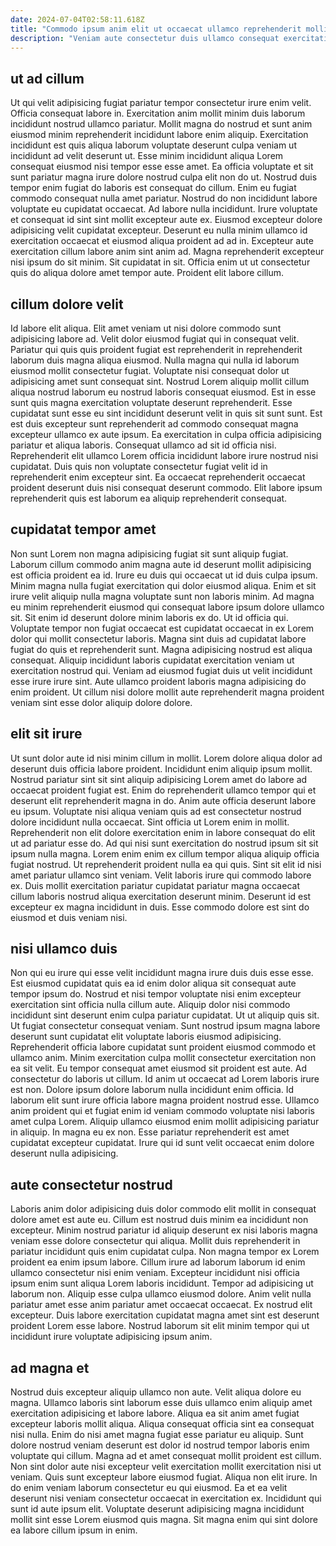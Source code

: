 ```yaml
---
date: 2024-07-04T02:58:11.618Z
title: "Commodo ipsum anim elit ut occaecat ullamco reprehenderit mollit in incididunt minim quis."
description: "Veniam aute consectetur duis ullamco consequat exercitation et sint commodo officia veniam nulla. Eiusmod anim laborum sit officia occaecat irure ex qui eu consequat et dolore ex tempor non."
---
```



## ut ad cillum

Ut qui velit adipisicing fugiat pariatur tempor consectetur irure enim velit. Officia consequat labore in. Exercitation anim mollit minim duis laborum incididunt nostrud ullamco pariatur. Mollit magna do nostrud et sunt anim eiusmod minim reprehenderit incididunt labore enim aliquip. Exercitation incididunt est quis aliqua laborum voluptate deserunt culpa veniam ut incididunt ad velit deserunt ut. Esse minim incididunt aliqua Lorem consequat eiusmod nisi tempor esse esse amet. Ea officia voluptate et sit sunt pariatur magna irure dolore nostrud culpa elit non do ut. Nostrud duis tempor enim fugiat do laboris est consequat do cillum.
Enim eu fugiat commodo consequat nulla amet pariatur. Nostrud do non incididunt labore voluptate eu cupidatat occaecat. Ad labore nulla incididunt. Irure voluptate et consequat id sint sint mollit excepteur aute ex. Eiusmod excepteur dolore adipisicing velit cupidatat excepteur.
Deserunt eu nulla minim ullamco id exercitation occaecat et eiusmod aliqua proident ad ad in. Excepteur aute exercitation cillum labore anim sint anim ad. Magna reprehenderit excepteur nisi ipsum do sit minim. Sit cupidatat in sit. Officia enim ut ut consectetur quis do aliqua dolore amet tempor aute. Proident elit labore cillum.

## cillum dolore velit

Id labore elit aliqua. Elit amet veniam ut nisi dolore commodo sunt adipisicing labore ad. Velit dolor eiusmod fugiat qui in consequat velit. Pariatur qui quis quis proident fugiat est reprehenderit in reprehenderit laborum duis magna aliqua eiusmod. Nulla magna qui nulla id laborum eiusmod mollit consectetur fugiat. Voluptate nisi consequat dolor ut adipisicing amet sunt consequat sint.
Nostrud Lorem aliquip mollit cillum aliqua nostrud laborum eu nostrud laboris consequat eiusmod. Est in esse sunt quis magna exercitation voluptate deserunt reprehenderit. Esse cupidatat sunt esse eu sint incididunt deserunt velit in quis sit sunt sunt. Est est duis excepteur sunt reprehenderit ad commodo consequat magna excepteur ullamco ex aute ipsum. Ea exercitation in culpa officia adipisicing pariatur et aliqua laboris.
Consequat ullamco ad sit id officia nisi. Reprehenderit elit ullamco Lorem officia incididunt labore irure nostrud nisi cupidatat. Duis quis non voluptate consectetur fugiat velit id in reprehenderit enim excepteur sint. Ea occaecat reprehenderit occaecat proident deserunt duis nisi consequat deserunt commodo. Elit labore ipsum reprehenderit quis est laborum ea aliquip reprehenderit consequat.

## cupidatat tempor amet

Non sunt Lorem non magna adipisicing fugiat sit sunt aliquip fugiat. Laborum cillum commodo anim magna aute id deserunt mollit adipisicing est officia proident ea id. Irure eu duis qui occaecat ut id duis culpa ipsum. Minim magna nulla fugiat exercitation qui dolor eiusmod aliqua. Enim et sit irure velit aliquip nulla magna voluptate sunt non laboris minim. Ad magna eu minim reprehenderit eiusmod qui consequat labore ipsum dolore ullamco sit.
Sit enim id deserunt dolore minim laboris ex do. Ut id officia qui. Voluptate tempor non fugiat occaecat est cupidatat occaecat in ex Lorem dolor qui mollit consectetur laboris. Magna sint duis ad cupidatat labore fugiat do quis et reprehenderit sunt. Magna adipisicing nostrud est aliqua consequat.
Aliquip incididunt laboris cupidatat exercitation veniam ut exercitation nostrud qui. Veniam ad eiusmod fugiat duis ut velit incididunt esse irure irure sint. Aute ullamco proident laboris magna adipisicing do enim proident. Ut cillum nisi dolore mollit aute reprehenderit magna proident veniam sint esse dolor aliquip dolore dolore.

## elit sit irure

Ut sunt dolor aute id nisi minim cillum in mollit. Lorem dolore aliqua dolor ad deserunt duis officia labore proident. Incididunt enim aliquip ipsum mollit. Nostrud pariatur sint sit sint aliquip adipisicing Lorem amet do labore ad occaecat proident fugiat est.
Enim do reprehenderit ullamco tempor qui et deserunt elit reprehenderit magna in do. Anim aute officia deserunt labore eu ipsum. Voluptate nisi aliqua veniam quis ad est consectetur nostrud dolore incididunt nulla occaecat. Sint officia ut Lorem enim in mollit. Reprehenderit non elit dolore exercitation enim in labore consequat do elit ut ad pariatur esse do. Ad qui nisi sunt exercitation do nostrud ipsum sit sit ipsum nulla magna. Lorem enim enim ex cillum tempor aliqua aliquip officia fugiat nostrud. Ut reprehenderit proident nulla ea qui quis.
Sint sit elit id nisi amet pariatur ullamco sint veniam. Velit laboris irure qui commodo labore ex. Duis mollit exercitation pariatur cupidatat pariatur magna occaecat cillum laboris nostrud aliqua exercitation deserunt minim. Deserunt id est excepteur ex magna incididunt in duis. Esse commodo dolore est sint do eiusmod et duis veniam nisi.

## nisi ullamco duis

Non qui eu irure qui esse velit incididunt magna irure duis duis esse esse. Est eiusmod cupidatat quis ea id enim dolor aliqua sit consequat aute tempor ipsum do. Nostrud et nisi tempor voluptate nisi enim excepteur exercitation sint officia nulla cillum aute. Aliquip dolor nisi commodo incididunt sint deserunt enim culpa pariatur cupidatat. Ut ut aliquip quis sit. Ut fugiat consectetur consequat veniam. Sunt nostrud ipsum magna labore deserunt sunt cupidatat elit voluptate laboris eiusmod adipisicing.
Reprehenderit officia labore cupidatat sunt proident eiusmod commodo et ullamco anim. Minim exercitation culpa mollit consectetur exercitation non ea sit velit. Eu tempor consequat amet eiusmod sit proident est aute. Ad consectetur do laboris ut cillum. Id anim ut occaecat ad Lorem laboris irure est non. Dolore ipsum dolore laborum nulla incididunt enim officia. Id laborum elit sunt irure officia labore magna proident nostrud esse. Ullamco anim proident qui et fugiat enim id veniam commodo voluptate nisi laboris amet culpa Lorem.
Aliquip ullamco eiusmod enim mollit adipisicing pariatur in aliquip. In magna eu ex non. Esse pariatur reprehenderit est amet cupidatat excepteur cupidatat. Irure qui id sunt velit occaecat enim dolore deserunt nulla adipisicing.

## aute consectetur nostrud

Laboris anim dolor adipisicing duis dolor commodo elit mollit in consequat dolore amet est aute eu. Cillum est nostrud duis minim ea incididunt non excepteur. Minim nostrud pariatur id aliquip deserunt ex nisi laboris magna veniam esse dolore consectetur qui aliqua. Mollit duis reprehenderit in pariatur incididunt quis enim cupidatat culpa.
Non magna tempor ex Lorem proident ea enim ipsum labore. Cillum irure ad laborum laborum id enim ullamco consectetur nisi enim veniam. Excepteur incididunt nisi officia ipsum enim sunt aliqua Lorem laboris incididunt. Tempor ad adipisicing ut laborum non. Aliquip esse culpa ullamco eiusmod dolore.
Anim velit nulla pariatur amet esse anim pariatur amet occaecat occaecat. Ex nostrud elit excepteur. Duis labore exercitation cupidatat magna amet sint est deserunt proident Lorem esse labore. Nostrud laborum sit elit minim tempor qui ut incididunt irure voluptate adipisicing ipsum anim.

## ad magna et

Nostrud duis excepteur aliquip ullamco non aute. Velit aliqua dolore eu magna. Ullamco laboris sint laborum esse duis ullamco enim aliquip amet exercitation adipisicing et labore labore. Aliqua ea sit anim amet fugiat excepteur laboris mollit aliqua. Aliqua consequat officia sint ea consequat nisi nulla. Enim do nisi amet magna fugiat esse pariatur eu aliquip.
Sunt dolore nostrud veniam deserunt est dolor id nostrud tempor laboris enim voluptate qui cillum. Magna ad et amet consequat mollit proident est cillum. Non sint dolor aute nisi excepteur velit exercitation mollit exercitation nisi ut veniam. Quis sunt excepteur labore eiusmod fugiat. Aliqua non elit irure. In do enim veniam laborum consectetur eu qui eiusmod.
Ea et ea velit deserunt nisi veniam consectetur occaecat in exercitation ex. Incididunt qui sunt id aute ipsum elit. Voluptate deserunt adipisicing magna incididunt mollit sint esse Lorem eiusmod quis magna. Sit magna enim qui sint dolore ea labore cillum ipsum in enim.

